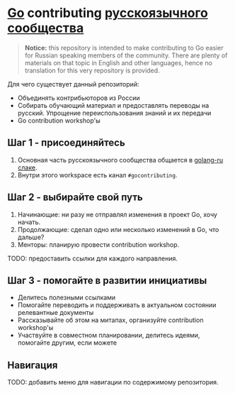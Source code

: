# [Go](https://golang.org/) contributing [русскоязычного сообщества](http://slack.golang-ru.com/)

> **Notice:** this repository is intended to make contributing to Go easier
> for Russian speaking members of the community.
> There are plenty of materials on that topic in English and other languages,
> hence no translation for this very repository is provided.

Для чего существует данный репозиторий:
* Объединять контрибьюторов из России
* Собирать обучающий материал и предоставлять переводы на русский. Упрощение переиспользования знаний и их передачи
* Go contribution workshop'ы

## Шаг 1 - присоединяйтесь

1. Основная часть русскоязычного сообщества общается в [golang-ru слаке](http://slack.golang-ru.com/).
2. Внутри этого workspace есть канал `#gocontributing`.

## Шаг 2 - выбирайте свой путь

1. Начинающие: ни разу не отправлял изменения в проект Go, хочу начать.
2. Продолжающие: сделал одно или несколько изменений в Go, что дальше?
3. Менторы: планирую провести contribution workshop.

TODO: предоставить ссылки для каждого направления.

## Шаг 3 - помогайте в развитии инициативы

* Делитесь полезными ссылками
* Помогайте переводить и поддерживать в актуальном состоянии релевантные документы
* Рассказывайте об этом на митапах, организуйте contribution workshop'ы
* Участвуйте в совместном планировании, делитесь идеями, помогайте другим, если можете

## Навигация

TODO: добавить меню для навигации по содержимому репозитория.
